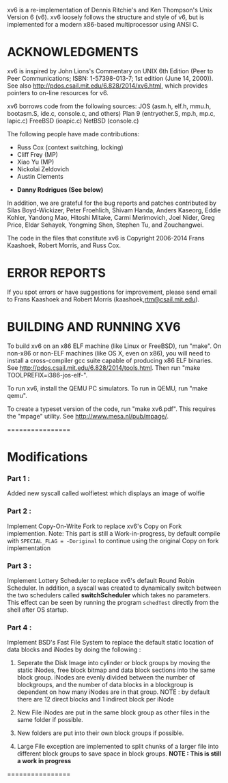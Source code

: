 xv6 is a re-implementation of Dennis Ritchie's and Ken Thompson's Unix
Version 6 (v6).  xv6 loosely follows the structure and style of v6,
but is implemented for a modern x86-based multiprocessor using ANSI C.

# ACKNOWLEDGMENTS

xv6 is inspired by John Lions's Commentary on UNIX 6th Edition (Peer
to Peer Communications; ISBN: 1-57398-013-7; 1st edition (June 14,
2000)). See also http://pdos.csail.mit.edu/6.828/2014/xv6.html, which
provides pointers to on-line resources for v6.

xv6 borrows code from the following sources:
    JOS (asm.h, elf.h, mmu.h, bootasm.S, ide.c, console.c, and others)
    Plan 9 (entryother.S, mp.h, mp.c, lapic.c)
    FreeBSD (ioapic.c)
    NetBSD (console.c)

The following people have made contributions:
* Russ Cox (context switching, locking)
* Cliff Frey (MP)
* Xiao Yu (MP)
* Nickolai Zeldovich
* Austin Clements
+ **Danny Rodrigues (See below)** 

In addition, we are grateful for the bug reports and patches contributed by
Silas Boyd-Wickizer, Peter Froehlich, Shivam Handa, Anders Kaseorg, Eddie
Kohler, Yandong Mao, Hitoshi Mitake, Carmi Merimovich, Joel Nider, Greg Price,
Eldar Sehayek, Yongming Shen, Stephen Tu, and Zouchangwei.

The code in the files that constitute xv6 is
Copyright 2006-2014 Frans Kaashoek, Robert Morris, and Russ Cox.

# ERROR REPORTS

If you spot errors or have suggestions for improvement, please send
email to Frans Kaashoek and Robert Morris (kaashoek,rtm@csail.mit.edu). 

# BUILDING AND RUNNING XV6

To build xv6 on an x86 ELF machine (like Linux or FreeBSD), run "make".
On non-x86 or non-ELF machines (like OS X, even on x86), you will
need to install a cross-compiler gcc suite capable of producing x86 ELF
binaries.  See http://pdos.csail.mit.edu/6.828/2014/tools.html.
Then run "make TOOLPREFIX=i386-jos-elf-".

To run xv6, install the QEMU PC simulators.  To run in QEMU, run "make qemu".

To create a typeset version of the code, run "make xv6.pdf".  This
requires the "mpage" utility.  See http://www.mesa.nl/pub/mpage/.

================

# Modifications

### Part 1 :
Added new syscall called wolfietest which displays an image of wolfie

### Part 2 : 
Implement Copy-On-Write Fork to replace xv6's Copy on Fork implemention.
Note: This part is still a Work-in-progress, by default compile with `SPECIAL_FLAG = -Doriginal` to continue using
the original Copy on fork implementation

### Part 3 :
Implement Lottery Scheduler to replace xv6's default Round Robin Scheduler. In addition, a syscall was created to dynamically
switch between the two schedulers called **switchScheduler** which takes no parameters. This effect can be seen by running the program
`schedTest` directly from the shell after OS startup.

### Part 4 : 
Implement BSD's Fast File System to replace the default static location of data blocks and iNodes by doing the following :

1. Seperate the Disk Image into cylinder or block groups by moving the static iNodes, free block bitmap and data block sections into
    the same block group. iNodes are evenly divided between the number of blockgroups, and the number of data blocks in a blockgroup is dependent on how many iNodes are in that group.  NOTE : by default there are 12 direct blocks and 1 indirect block per iNode

2. New File iNodes are put in the same block group as other files in the same folder if possible.
3. New folders are put into their own block groups if possible.
4. Large File exception are implemented to split chunks of a larger file into different block groups to save space in block groups.
    **NOTE : This is still a work in progress**

================



